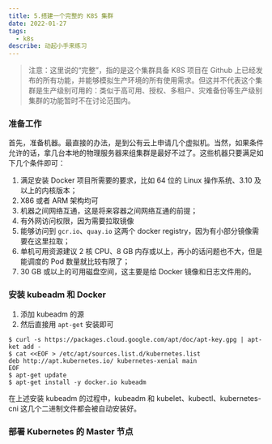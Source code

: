 ```yaml
---
title: 5.搭建一个完整的 K8S 集群
date: 2022-01-27
tags:
  - k8s
describe: 动起小手来练习
---
```


> 注意：这里说的“完整”，指的是这个集群具备 K8S 项目在 Github 上已经发布的所有功能，并能够模拟生产环境的所有使用需求。但这并不代表这个集群是生产级别可用的：类似于高可用、授权、多租户、灾难备份等生产级别集群的功能暂时不在讨论范围内。

### 准备工作

首先，准备机器。最直接的办法，是到公有云上申请几个虚拟机。当然，如果条件允许的话，拿几台本地的物理服务器来组集群是最好不过了。这些机器只要满足如下几个条件即可：

1. 满足安装 Docker 项目所需要的要求，比如 64 位的 Linux 操作系统、3.10 及以上的内核版本；
2. X86 或者 ARM 架构均可
3. 机器之间网络互通，这是将来容器之间网络互通的前提；
4. 有外网访问权限，因为需要拉取镜像
5. 能够访问到 `gcr.io`、`quay.io` 这两个 docker registry，因为有小部分镜像需要在这里拉取；
6. 单机可用资源建议 2 核 CPU、8 GB 内存或以上，再小的话问题也不大，但是能调度的 Pod 数量就比较有限了；
7. 30 GB 或以上的可用磁盘空间，这主要是给 Docker 镜像和日志文件用的。

### 安装 kubeadm 和 Docker

1. 添加 kubeadm 的源
2. 然后直接用 `apt-get`  安装即可

```shell
$ curl -s https://packages.cloud.google.com/apt/doc/apt-key.gpg | apt-ket add -
$ cat <<EOF > /etc/apt/sources.list.d/kubernetes.list
deb http://apt.kubernetes.io/ kubernetes-xenial main
EOF
$ apt-get update
$ apt-get install -y docker.io kubeadm
```

在上述安装 kubeadm 的过程中，kubeadm 和 kubelet、kubectl、kubernetes-cni 这几个二进制文件都会被自动安装好。

### 部署 Kubernetes 的 Master 节点

